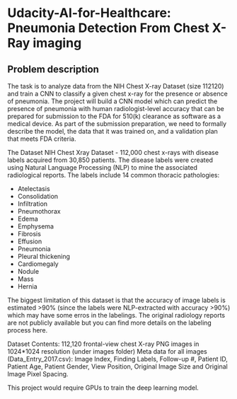 # Udacity-AI-for-Healthcare: Pneumonia Detection From Chest X-Ray imaging

## Problem description

The task is to analyze data from the NIH Chest X-ray Dataset (size 112120) and train a CNN to classify a given chest x-ray for the presence or absence of pneumonia. 
The project will build a CNN model which can predict the presence of pneumonia with human radiologist-level accuracy that can be prepared for submission to 
the FDA for 510(k) clearance as software as a medical device. As part of the submission preparation, we need to formally describe the model, the data that it was trained on,
and a validation plan that meets FDA criteria.

The Dataset NIH Chest Xray Dataset - 112,000 chest x-rays with disease labels acquired from 30,850 patients. The disease labels were created using Natural
Language Processing (NLP) to mine the associated radiological reports. The labels include 14 common thoracic pathologies:

- Atelectasis
- Consolidation
- Infiltration
- Pneumothorax
- Edema
- Emphysema
- Fibrosis
- Effusion
- Pneumonia
- Pleural thickening
- Cardiomegaly
- Nodule
- Mass
- Hernia 

The biggest limitation of this dataset is that the accuracy of image labels is estimated >90% (since the labels were NLP-extracted with accuracy >90%) which may have some erros
in the labelings. The original radiology reports are not publicly available but you can find more details on the labeling process here.

Dataset Contents: 112,120 frontal-view chest X-ray PNG images in 1024*1024 resolution (under images folder) Meta data for all images (Data_Entry_2017.csv): 
Image Index, Finding Labels, Follow-up #, Patient ID, Patient Age, Patient Gender, View Position, Original Image Size and Original Image Pixel Spacing.

This project would require GPUs to train the deep learning model.
